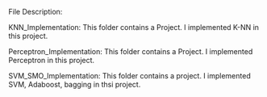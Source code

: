 File Description:

KNN_Implementation: This folder contains a Project. I implemented K-NN in this project.

Perceptron_Implementation: This folder contains a Project. I implemented Perceptron in this project.

SVM_SMO_Implementation: This folder contains a project. I implemented SVM, Adaboost, bagging in thsi project.

